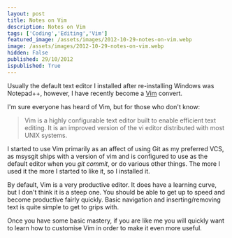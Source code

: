 ```yaml
---
layout: post
title: Notes on Vim
description: Notes on Vim
tags: ['Coding','Editing','Vim']
featured_image: /assets/images/2012-10-29-notes-on-vim.webp
image: /assets/images/2012-10-29-notes-on-vim.webp
hidden: False
published: 29/10/2012
ispublished: True
---
```

Usually the default text editor I installed after re-installing Windows was Notepad++, however, I have recently become a <a title="VIM.org" href="http://www.vim.org/" target="_blank">Vim</a> convert.

I'm sure everyone has heard of Vim, but for those who don't know:
<blockquote>Vim is a highly configurable text editor built to enable efficient text editing. It is an improved version of the vi editor distributed with most UNIX systems.</blockquote>
I started to use Vim primarily as an affect of using Git as my preferred VCS, as msysgit ships with a version of vim and is configured to use as the default editor when you <em>git commit</em>, or do various other things. The more I used it the more I started to like it, so I installed it.

By default, Vim is a very productive editor. It does have a learning curve, but I don't think it is a steep one. You should be able to get up to speed and become productive fairly quickly. Basic navigation and inserting/removing text is quite simple to get to grips with.

Once you have some basic mastery, if you are like me you will quickly want to learn how to customise Vim in order to make it even more useful.
